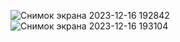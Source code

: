 ![Снимок экрана 2023-12-16 192842](https://github.com/Max4634846/ApplicationUP/assets/138852295/0a3c41e0-0af7-4da1-94e7-3f833ea17e06) 
![Снимок экрана 2023-12-16 193104](https://github.com/Max4634846/ApplicationUP/assets/138852295/a809a9c2-e388-4e50-9f9f-9d3d97449e60)
